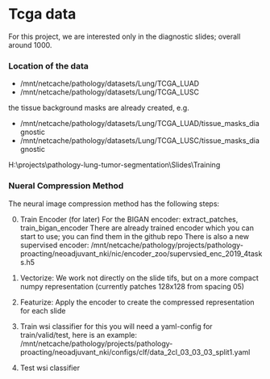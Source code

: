 # Tcga data

For this project, we are interested only in the diagnostic slides; overall around 1000.

### Location of the data

- /mnt/netcache/pathology/datasets/Lung/TCGA_LUAD
- /mnt/netcache/pathology/datasets/Lung/TCGA_LUSC

the tissue background masks are already created, e.g.

- /mnt/netcache/pathology/datasets/Lung/TCGA_LUAD/tissue_masks_diagnostic
- /mnt/netcache/pathology/datasets/Lung/TCGA_LUSC/tissue_masks_diagnostic​

H:\projects\pathology-lung-tumor-segmentation\Slides\Training

### Nueral Compression Method

The neural image compression method has the following steps:

0. Train Encoder (for later)
For the BIGAN encoder: extract\_patches, train\_bigan\_encoder
There are already trained encoder which you can start to use; you can find them in the github repo
There is also a new supervised encoder:
/mnt/netcache/pathology/projects/pathology-proacting/neoadjuvant\_nki/nic/encoder\_zoo/supervsied\_enc\_2019\_4tasks.h5

1. Vectorize: We work not directly on the slide tifs, but on a more compact numpy representation
   (currently patches 128x128 from spacing 05)
2. Featurize: Apply the encoder to create the compressed representation for each slide
3. Train wsi classifier 
for this you will need a yaml-config for train/valid/test, here is an example:
/mnt/netcache/pathology/projects/pathology-proacting/neoadjuvant\_nki/configs/clf/data\_2cl\_03\_03\_03\_split1.yaml
4. Test wsi classifier

